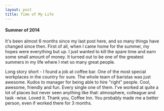 ```yaml
---
layout: post
title: Time of My Life
---
```

<p align="justify">

#### Summer of 2014 ####

It's been almost 6 months since my last post here, and so many things have changed since then. First of all, when I came home for the summer, my hopes were everything but up. I just wanted to kill the spare time and earn some small amount of money. It turned out to be one of the greatest summers in my life where I met so many great people.

Long story short - I found a job at coffee bar. One of the most special workplaces in the country for sure. The whole team of baristas was just awesome. Kudos to manager for being able to hire "right" people. Cool, awesome, friendly and fun. Every single one of them. I've worked at quite a lot of places but never seen anything like that: atmosphere, colleague and task -wise. Loved it. Thank you, Coffee Inn. You probably made me a better person, even if worked there for 3 months.


